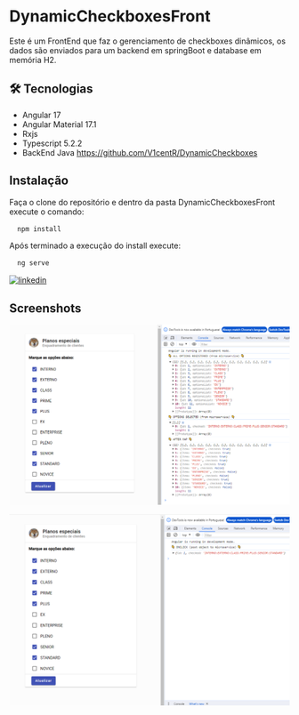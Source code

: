 # DynamicCheckboxesFront
Este é um FrontEnd que faz o gerenciamento de checkboxes dinâmicos, os dados são enviados para um backend em springBoot e database em memória H2.


## 🛠 Tecnologias
- Angular 17
- Angular Material 17.1
- Rxjs
- Typescript 5.2.2
- BackEnd Java https://github.com/V1centR/DynamicCheckboxes


## Instalação

Faça o clone do repositório e dentro da pasta DynamicCheckboxesFront execute o comando:

```bash
  npm install
```

Após terminado a execução do install execute:

```bash
  ng serve
```

[![linkedin](https://img.shields.io/badge/linkedin-0A66C2?style=for-the-badge&logo=linkedin&logoColor=white)](https://www.linkedin.com/in/vicent-ramos-33954ab5/)



## Screenshots

![Screenshot](screenshots/screenshot1.png)

![Screenshot](screenshots/screenshot2.png)


